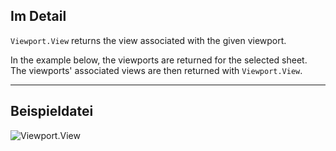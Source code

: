 ## Im Detail
`Viewport.View` returns the view associated with the given viewport.

In the example below, the viewports are returned for the selected sheet. The viewports' associated views are then returned with `Viewport.View`.
___
## Beispieldatei

![Viewport.View](./Revit.Elements.Viewport.View_img.jpg)
